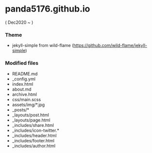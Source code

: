 # panda5176.github.io
( Dec2020 ~ )

### Theme
- jekyll-simple from wild-flame (https://github.com/wild-flame/jekyll-simple)

### Modified files
- README.md
- _config.yml
- index.html
- about.md
- archive.html
- css/main.scss
- assets/img/*.jpg
- _posts/*
- _layouts/post.html
- _layouts/page.html
- _includes/share.html
- _includes/icon-twitter.*
- _includes/header.html
- _includes/footer.html
- _includes/author.html
